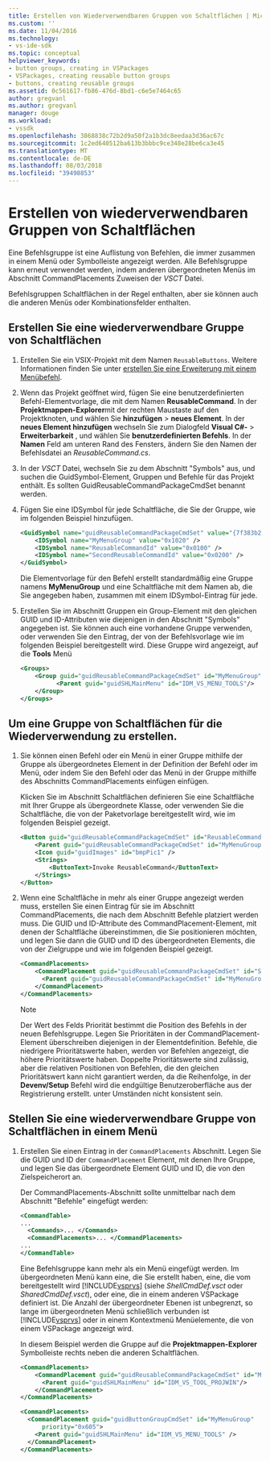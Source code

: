 ```yaml
---
title: Erstellen von Wiederverwendbaren Gruppen von Schaltflächen | Microsoft-Dokumentation
ms.custom: ''
ms.date: 11/04/2016
ms.technology:
- vs-ide-sdk
ms.topic: conceptual
helpviewer_keywords:
- button groups, creating in VSPackages
- VSPackages, creating reusable button groups
- buttons, creating reusable groups
ms.assetid: 0c561617-fb86-476d-8bd1-c6e5e7464c65
author: gregvanl
ms.author: gregvanl
manager: douge
ms.workload:
- vssdk
ms.openlocfilehash: 3868838c72b2d9a50f2a1b3dc8eedaa3d36ac67c
ms.sourcegitcommit: 1c2ed640512ba613b3bbbc9ce348e28be6ca3e45
ms.translationtype: MT
ms.contentlocale: de-DE
ms.lasthandoff: 08/03/2018
ms.locfileid: "39498853"
---
```

# <a name="create-reusable-groups-of-buttons"></a>Erstellen von wiederverwendbaren Gruppen von Schaltflächen
Eine Befehlsgruppe ist eine Auflistung von Befehlen, die immer zusammen in einem Menü oder Symbolleiste angezeigt werden. Alle Befehlsgruppe kann erneut verwendet werden, indem anderen übergeordneten Menüs im Abschnitt CommandPlacements Zuweisen der *VSCT* Datei.  
  
 Befehlsgruppen Schaltflächen in der Regel enthalten, aber sie können auch die anderen Menüs oder Kombinationsfelder enthalten.  
  
## <a name="to-create-a-reusable-group-of-buttons"></a>Erstellen Sie eine wiederverwendbare Gruppe von Schaltflächen  
  
1.  Erstellen Sie ein VSIX-Projekt mit dem Namen `ReusableButtons`. Weitere Informationen finden Sie unter [erstellen Sie eine Erweiterung mit einem Menübefehl](../extensibility/creating-an-extension-with-a-menu-command.md).  
  
2.  Wenn das Projekt geöffnet wird, fügen Sie eine benutzerdefinierten Befehl-Elementvorlage, die mit dem Namen **ReusableCommand**. In der **Projektmappen-Explorer**mit der rechten Maustaste auf den Projektknoten, und wählen Sie **hinzufügen** > **neues Element**. In der **neues Element hinzufügen** wechseln Sie zum Dialogfeld **Visual C#-** > **Erweiterbarkeit** , und wählen Sie **benutzerdefinierten Befehls**. In der **Namen** Feld am unteren Rand des Fensters, ändern Sie den Namen der Befehlsdatei an *ReusableCommand.cs*.  
  
3.  In der *VSCT* Datei, wechseln Sie zu dem Abschnitt "Symbols" aus, und suchen die GuidSymbol-Element, Gruppen und Befehle für das Projekt enthält. Es sollten GuidReusableCommandPackageCmdSet benannt werden.  
  
4.  Fügen Sie eine IDSymbol für jede Schaltfläche, die Sie der Gruppe, wie im folgenden Beispiel hinzufügen.  
  
    ```xml  
    <GuidSymbol name="guidReusableCommandPackageCmdSet" value="{7f383b2a-c6b9-4c1d-b4b8-a26dc5b60ca1}">  
        <IDSymbol name="MyMenuGroup" value="0x1020" />  
        <IDSymbol name="ReusableCommandId" value="0x0100" />  
        <IDSymbol name="SecondReusableCommandId" value="0x0200" />  
    </GuidSymbol>  
    ```  
  
     Die Elementvorlage für den Befehl erstellt standardmäßig eine Gruppe namens **MyMenuGroup** und eine Schaltfläche mit dem Namen ab, die Sie angegeben haben, zusammen mit einem IDSymbol-Eintrag für jede.  
  
5.  Erstellen Sie im Abschnitt Gruppen ein Group-Element mit den gleichen GUID und ID-Attributen wie diejenigen in den Abschnitt "Symbols" angegeben ist. Sie können auch eine vorhandene Gruppe verwenden, oder verwenden Sie den Eintrag, der von der Befehlsvorlage wie im folgenden Beispiel bereitgestellt wird. Diese Gruppe wird angezeigt, auf die **Tools** Menü  
  
    ```xml  
    <Groups>  
        <Group guid="guidReusableCommandPackageCmdSet" id="MyMenuGroup" priority="0x0600">  
              <Parent guid="guidSHLMainMenu" id="IDM_VS_MENU_TOOLS"/>  
        </Group>  
    </Groups>  
    ```  
  
## <a name="to-create-a-group-of-buttons-for-reuse"></a>Um eine Gruppe von Schaltflächen für die Wiederverwendung zu erstellen.  
  
1.  Sie können einen Befehl oder ein Menü in einer Gruppe mithilfe der Gruppe als übergeordnetes Element in der Definition der Befehl oder im Menü, oder indem Sie den Befehl oder das Menü in der Gruppe mithilfe des Abschnitts CommandPlacements einfügen einfügen.  
  
     Klicken Sie im Abschnitt Schaltflächen definieren Sie eine Schaltfläche mit Ihrer Gruppe als übergeordnete Klasse, oder verwenden Sie die Schaltfläche, die von der Paketvorlage bereitgestellt wird, wie im folgenden Beispiel gezeigt.  
  
    ```xml  
    <Button guid="guidReusableCommandPackageCmdSet" id="ReusableCommandId" priority="0x0100" type="Button">  
        <Parent guid="guidReusableCommandPackageCmdSet" id="MyMenuGroup" />  
        <Icon guid="guidImages" id="bmpPic1" />  
        <Strings>  
            <ButtonText>Invoke ReusableCommand</ButtonText>  
        </Strings>  
    </Button>  
    ```  
  
2.  Wenn eine Schaltfläche in mehr als einer Gruppe angezeigt werden muss, erstellen Sie einen Eintrag für sie im Abschnitt CommandPlacements, die nach dem Abschnitt Befehle platziert werden muss. Die GUID und ID-Attribute des CommandPlacement-Element, mit denen der Schaltfläche übereinstimmen, die Sie positionieren möchten, und legen Sie dann die GUID und ID des übergeordneten Elements, die von der Zielgruppe und wie im folgenden Beispiel gezeigt.  
  
    ```xml  
    <CommandPlacements>  
        <CommandPlacement guid="guidReusableCommandPackageCmdSet" id="SecondReusableCommandId" priority="0x105">  
          <Parent guid="guidReusableCommandPackageCmdSet" id="MyMenuGroup" />  
        </CommandPlacement>  
    </CommandPlacements>  
    ```  
  
    > [!NOTE]
    >  Der Wert des Felds Priorität bestimmt die Position des Befehls in der neuen Befehlsgruppe. Legen Sie Prioritäten in der CommandPlacement-Element überschreiben diejenigen in der Elementdefinition. Befehle, die niedrigere Prioritätswerte haben, werden vor Befehlen angezeigt, die höhere Prioritätswerte haben. Doppelte Prioritätswerte sind zulässig, aber die relativen Positionen von Befehlen, die den gleichen Prioritätswert kann nicht garantiert werden, da die Reihenfolge, in der **Devenv/Setup** Befehl wird die endgültige Benutzeroberfläche aus der Registrierung erstellt. unter Umständen nicht konsistent sein.  
  
## <a name="to-put-a-reusable-group-of-buttons-on-a-menu"></a>Stellen Sie eine wiederverwendbare Gruppe von Schaltflächen in einem Menü  
  
1.  Erstellen Sie einen Eintrag in der `CommandPlacements` Abschnitt. Legen Sie die GUID und ID der `CommandPlacement` Element, mit denen Ihre Gruppe, und legen Sie das übergeordnete Element GUID und ID, die von den Zielspeicherort an.  
  
     Der CommandPlacements-Abschnitt sollte unmittelbar nach dem Abschnitt "Befehle" eingefügt werden:  
  
    ```xml  
    <CommandTable>  
    ...  
      <Commands>... </Commands>  
      <CommandPlacements>... </CommandPlacements>  
    ...   
    </CommandTable>  
    ```  
  
     Eine Befehlsgruppe kann mehr als ein Menü eingefügt werden. Im übergeordneten Menü kann eine, die Sie erstellt haben, eine, die vom bereitgestellt wird [!INCLUDE[vsprvs](../code-quality/includes/vsprvs_md.md)] (siehe *ShellCmdDef.vsct* oder *SharedCmdDef.vsct*), oder eine, die in einem anderen VSPackage definiert ist. Die Anzahl der übergeordneter Ebenen ist unbegrenzt, so lange im übergeordneten Menü schließlich verbunden ist [!INCLUDE[vsprvs](../code-quality/includes/vsprvs_md.md)] oder in einem Kontextmenü Menüelemente, die von einem VSPackage angezeigt wird.  
  
     In diesem Beispiel werden die Gruppe auf die **Projektmappen-Explorer** Symbolleiste rechts neben die anderen Schaltflächen.  
  
    ```xml  
    <CommandPlacements>  
        <CommandPlacement guid="guidReusableCommandPackageCmdSet" id="MyMenuGroup" priority="0xF00">  
          <Parent guid="guidSHLMainMenu" id="IDM_VS_TOOL_PROJWIN"/>  
        </CommandPlacement>  
    </CommandPlacements>  
    ```  
  
    ```xml  
    <CommandPlacements>  
      <CommandPlacement guid="guidButtonGroupCmdSet" id="MyMenuGroup"   
          priority="0x605">  
        <Parent guid="guidSHLMainMenu" id="IDM_VS_MENU_TOOLS" />  
      </CommandPlacement>  
    </CommandPlacements>  
  
    ```
